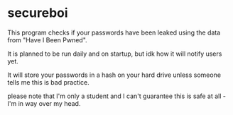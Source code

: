 # secureboi

This program checks if your passwords have been leaked using the data from "Have I Been Pwned".

It is planned to be run daily and on startup, but idk how it will notify users yet.

It will store your passwords in a hash on your hard drive unless someone tells me this is bad practice.


please note that I'm only a student and I can't guarantee this is safe at all - I'm in way over my head.
